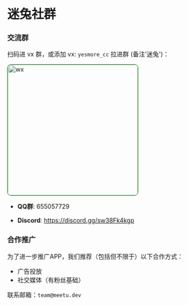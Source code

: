# 迷兔社群

### 交流群

扫码进 vx 群，或添加 vx: `yesmore_cc` 拉进群 (备注'迷兔')：
  
<img width="300" style="border: 1px solid green;border-radius: 8px;" src="https://img.aoau.top/ai-server/assets/meetu-wechat-12-23.jpg" alt="wx">

- **QQ群**: 655057729

- **Discord**: https://discord.gg/sw38Fk4kgp

### 合作推广

为了进一步推广APP，我们推荐（包括但不限于）以下合作方式：

- 广告投放
- 社交媒体（有粉丝基础）

联系邮箱：`team@meetu.dev`